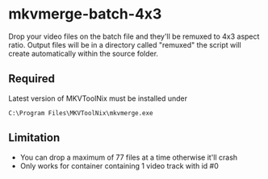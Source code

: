 # mkvmerge-batch-4x3
Drop your video files on the batch file and they'll be remuxed to 4x3 aspect ratio. Output files will be in a directory called "remuxed" the script will create automatically within the source folder.

## Required
Latest version of MKVToolNix must be installed under

```
C:\Program Files\MKVToolNix\mkvmerge.exe
```

## Limitation
- You can drop a maximum of 77 files at a time otherwise it'll crash
- Only works for container containing 1 video track with id #0
